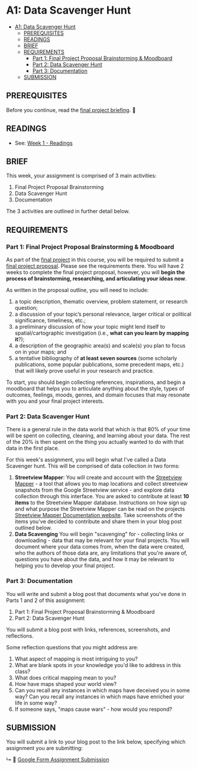 # A1: Data Scavenger Hunt

- [A1: Data Scavenger Hunt](#a1-data-scavenger-hunt)
  - [PREREQUISITES](#prerequisites)
  - [READINGS](#readings)
  - [BRIEF](#brief)
  - [REQUIREMENTS](#requirements)
    - [Part 1: Final Project Proposal Brainstorming & Moodboard](#part-1-final-project-proposal-brainstorming--moodboard)
    - [Part 2: Data Scavenger Hunt](#part-2-data-scavenger-hunt)
    - [Part 3: Documentation](#part-3-documentation)
  - [SUBMISSION](#submission)

## PREREQUISITES

Before you continue, read the [final project briefing](final-project.md). 🙏

## READINGS

* See: [Week 1 - Readings](../BIBLIOGRAPHY.md#week-01-everything-is-spatial)

## BRIEF

This week, your assignment is comprised of 3 main activities:
1. Final Project Proposal Brainstorming
2. Data Scavenger Hunt
3. Documentation

The 3 activities are outlined in further detail below.

## REQUIREMENTS

### Part 1: Final Project Proposal Brainstorming & Moodboard

As part of the [final project](assignments/final-project.md) in this course, you will be required to submit a [final project proposal](assignments/final-project.md#part-1-written-proposal). Please see the requirements there. You will have 2 weeks to complete the final project proposal, however, you will **begin the process of brainstorming, researching, and articulating your ideas now**. 

As written in the proposal outline, you will need to include:

1. a topic description, thematic overview, problem statement, or research question; 
2. a discussion of your topic’s personal relevance, larger critical or political significance, timeliness, etc.; 
3. a preliminary discussion of how your topic might lend itself to spatial/cartographic investigation (i.e., **what can you learn by mapping it**?);
4. a description of the geographic area(s) and scale(s) you plan to focus on in your maps; and 
5. a tentative bibliography of **at least seven sources** (some scholarly publications, some popular publications, some precedent maps, etc.) that will likely prove useful in your research and practice. 

To start, you should begin collecting references, inspirations, and begin a moodboard that helps you to articulate anything about the style, types of outcomes, feelings, moods, genres, and domain focuses that may resonate with you and your final project interests.

### Part 2: Data Scavenger Hunt

There is a general rule in the data world that which is that 80% of your time will be spent on collecting, cleaning, and learning about your data. The rest of the 20% is then spent on the thing you actually wanted to do with that data in the first place. 

For this week's assignment, you will begin what I've called a Data Scavenger hunt. This will be comprised of data collection in two forms:

1. **Streetview Mapper**: You will create and account with the [Streetview Mapper](https://streetview-mapper.org/) - a tool that allows you to map locations and collect streetview snapshots from the Google Streetview service - and explore data collection through this interface. You are asked to contribute at least **10 items** to the Streetview Mapper database. Instructions on how sign up and what purpose the Streetview Mapper can be read on the projects [Streetview Mapper Documentation website](https://learn.streetview-mapper.org). Take screenshots of the items you've decided to contribute and share them in your blog post outlined below.
2. **Data Scavenging** You will begin "scavenging" for - collecting links or downloading - data that may be relevant for your final projects. You will document where your data comes from, when the data were created, who the authors of those data are, any limitations that you're aware of, questions you have about the data, and how it may be relevant to helping you to develop your final project. 


### Part 3: Documentation

You will write and submit a blog post that documents what you've done in Parts 1 and 2 of this assignment: 
1. Part 1: Final Project Proposal Brainstorming & Moodboard 
2. Part 2: Data Scavenger Hunt

You will submit a blog post with links, references, screenshots, and reflections. 

Some reflection questions that you might address are:
1. What aspect of mapping is most intriguing to you?
2. What are blank spots in your knowledge you'd like to address in this class?
3. What does critical mapping mean to you? 
4. How have maps shaped your world view?
5. Can you recall any instances in which maps have deceived you in some way? Can you recall any instances in which maps have enriched your life in some way?
6. If someone says, "maps cause wars" - how would you respond?


## SUBMISSION

You will submit a link to your blog post to the link below, specifying which assignment you are submitting:

↳ 💌 [Google Form Assignment Submission](https://forms.gle/1tAfHZXEejZDubHg9)
